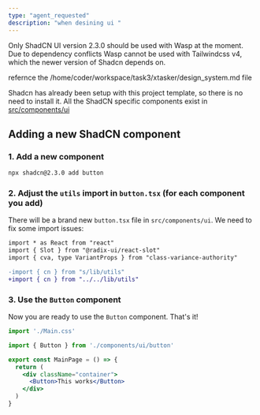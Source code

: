 ```yaml
---
type: "agent_requested"
description: "when desining ui "
---
```

Only ShadCN UI version 2.3.0 should be used with Wasp at the moment. Due to dependency conflicts Wasp cannot be used with Tailwindcss v4, which the newer version of Shadcn depends on. 

refernce the /home/coder/workspace/task3/xtasker/design_system.md file 

Shadcn has already been setup with this project template, so there is no need to install it. All the ShadCN specific components exist in [src/components/ui](../../src/components/ui/)

## Adding a new ShadCN component
### 1. Add a new component

```bash
npx shadcn@2.3.0 add button
```

### 2. Adjust the `utils` import in `button.tsx` (for each component you add)

There will be a brand new `button.tsx` file in `src/components/ui`. We need to fix some import issues:
```diff
import * as React from "react"
import { Slot } from "@radix-ui/react-slot"
import { cva, type VariantProps } from "class-variance-authority"

-import { cn } from "s/lib/utils"
+import { cn } from "../../lib/utils"
```

### 3. Use the `Button` component
Now you are ready to use the `Button` component. That's it!
```jsx
import './Main.css'

import { Button } from './components/ui/button'

export const MainPage = () => {
  return (
    <div className="container">
      <Button>This works</Button>
    </div>
  )
}